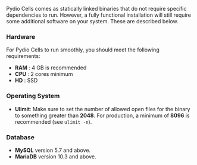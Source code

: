Pydio Cells comes as statically linked binaries that do not require specific dependencies to run. However, a fully functional installation will still require some additional software on your system. These are described below.

### Hardware

For Pydio Cells to run smoothly, you should meet the following requirements:

* **RAM** : 4 GB is recommended
* **CPU** : 2 cores minimum
* **HD**  : SSD

### Operating System

* **Ulimit**: Make sure to set the number of allowed open files for the binary to something greater than **2048**. For production, a minimum of **8096** is recommended (see `ulimit -n`).

### Database

* **MySQL** version 5.7 and above.
* **MariaDB** version 10.3 and above.
